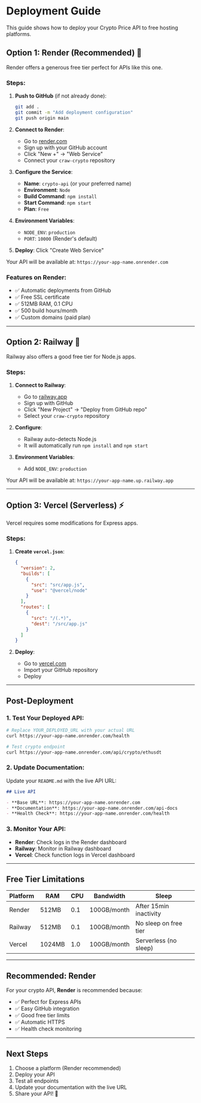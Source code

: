 # Deployment Guide

This guide shows how to deploy your Crypto Price API to free hosting platforms.

## Option 1: Render (Recommended) 🚀

Render offers a generous free tier perfect for APIs like this one.

### Steps:

1. **Push to GitHub** (if not already done):

   ```bash
   git add .
   git commit -m "Add deployment configuration"
   git push origin main
   ```

2. **Connect to Render**:

   - Go to [render.com](https://render.com)
   - Sign up with your GitHub account
   - Click "New +" → "Web Service"
   - Connect your `craw-crypto` repository

3. **Configure the Service**:

   - **Name**: `crypto-api` (or your preferred name)
   - **Environment**: `Node`
   - **Build Command**: `npm install`
   - **Start Command**: `npm start`
   - **Plan**: `Free`

4. **Environment Variables**:

   - `NODE_ENV`: `production`
   - `PORT`: `10000` (Render's default)

5. **Deploy**: Click "Create Web Service"

Your API will be available at: `https://your-app-name.onrender.com`

### Features on Render:

- ✅ Automatic deployments from GitHub
- ✅ Free SSL certificate
- ✅ 512MB RAM, 0.1 CPU
- ✅ 500 build hours/month
- ✅ Custom domains (paid plan)

---

## Option 2: Railway 🚄

Railway also offers a good free tier for Node.js apps.

### Steps:

1. **Connect to Railway**:

   - Go to [railway.app](https://railway.app)
   - Sign up with GitHub
   - Click "New Project" → "Deploy from GitHub repo"
   - Select your `craw-crypto` repository

2. **Configure**:

   - Railway auto-detects Node.js
   - It will automatically run `npm install` and `npm start`

3. **Environment Variables**:
   - Add `NODE_ENV`: `production`

Your API will be available at: `https://your-app-name.up.railway.app`

---

## Option 3: Vercel (Serverless) ⚡

Vercel requires some modifications for Express apps.

### Steps:

1. **Create `vercel.json`**:

   ```json
   {
     "version": 2,
     "builds": [
       {
         "src": "src/app.js",
         "use": "@vercel/node"
       }
     ],
     "routes": [
       {
         "src": "/(.*)",
         "dest": "/src/app.js"
       }
     ]
   }
   ```

2. **Deploy**:
   - Go to [vercel.com](https://vercel.com)
   - Import your GitHub repository
   - Deploy

---

## Post-Deployment

### 1. Test Your Deployed API:

```bash
# Replace YOUR_DEPLOYED_URL with your actual URL
curl https://your-app-name.onrender.com/health

# Test crypto endpoint
curl https://your-app-name.onrender.com/api/crypto/ethusdt
```

### 2. Update Documentation:

Update your `README.md` with the live API URL:

```markdown
## Live API

- **Base URL**: https://your-app-name.onrender.com
- **Documentation**: https://your-app-name.onrender.com/api-docs
- **Health Check**: https://your-app-name.onrender.com/health
```

### 3. Monitor Your API:

- **Render**: Check logs in the Render dashboard
- **Railway**: Monitor in Railway dashboard
- **Vercel**: Check function logs in Vercel dashboard

---

## Free Tier Limitations

| Platform | RAM    | CPU | Bandwidth   | Sleep                  |
| -------- | ------ | --- | ----------- | ---------------------- |
| Render   | 512MB  | 0.1 | 100GB/month | After 15min inactivity |
| Railway  | 512MB  | 0.1 | 100GB/month | No sleep on free tier  |
| Vercel   | 1024MB | 1.0 | 100GB/month | Serverless (no sleep)  |

---

## Recommended: Render

For your crypto API, **Render** is recommended because:

- ✅ Perfect for Express APIs
- ✅ Easy GitHub integration
- ✅ Good free tier limits
- ✅ Automatic HTTPS
- ✅ Health check monitoring

---

## Next Steps

1. Choose a platform (Render recommended)
2. Deploy your API
3. Test all endpoints
4. Update your documentation with the live URL
5. Share your API! 🎉
